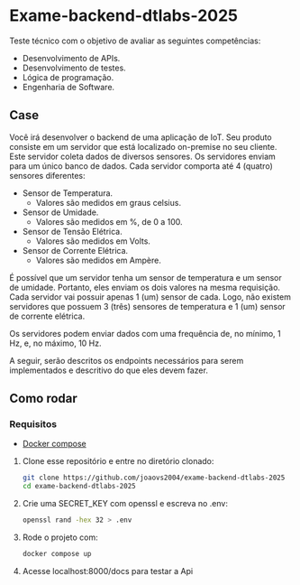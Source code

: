 # Exame-backend-dtlabs-2025

Teste técnico com o objetivo de avaliar as seguintes competências:

* Desenvolvimento de APIs.
* Desenvolvimento de testes.
* Lógica de programação.
* Engenharia de Software.

## Case

Você irá desenvolver o backend de uma aplicação de IoT. Seu produto consiste em um
servidor que está localizado on-premise no seu cliente. Este servidor coleta dados de
diversos sensores. Os servidores enviam para um único banco de dados. Cada servidor
comporta até 4 (quatro) sensores diferentes:

- Sensor de Temperatura.
    * Valores são medidos em graus celsius.
- Sensor de Umidade.
    * Valores são medidos em %, de 0 a 100.
- Sensor de Tensão Elétrica.
    * Valores são medidos em Volts.
- Sensor de Corrente Elétrica.
    * Valores são medidos em Ampère.

É possível que um servidor tenha um sensor de temperatura e um sensor de umidade.
Portanto, eles enviam os dois valores na mesma requisição. Cada servidor vai possuir
apenas 1 (um) sensor de cada. Logo, não existem servidores que possuem 3 (três)
sensores de temperatura e 1 (um) sensor de corrente elétrica.

Os servidores podem enviar dados com uma frequência de, no mínimo, 1 Hz, e, no máximo, 10 Hz.

A seguir, serão descritos os endpoints necessários para serem implementados e descritivo do que eles devem fazer.


## Como rodar

### Requisitos

* [Docker compose](https://docs.docker.com/compose/)

1. Clone esse repositório e entre no diretório clonado:

   ```bash
   git clone https://github.com/joaovs2004/exame-backend-dtlabs-2025
   cd exame-backend-dtlabs-2025
   ```
2. Crie uma SECRET_KEY com openssl e escreva no .env:

   ```bash
   openssl rand -hex 32 > .env
3. Rode o projeto com:

    ```bash
    docker compose up
4. Acesse localhost:8000/docs para testar a Api


